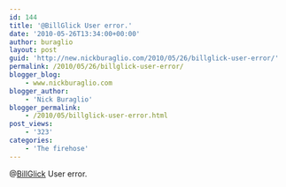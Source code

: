 ```yaml
---
id: 144
title: '@BillGlick User error.'
date: '2010-05-26T13:34:00+00:00'
author: buraglio
layout: post
guid: 'http://new.nickburaglio.com/2010/05/26/billglick-user-error/'
permalink: /2010/05/26/billglick-user-error/
blogger_blog:
    - www.nickburaglio.com
blogger_author:
    - 'Nick Buraglio'
blogger_permalink:
    - /2010/05/billglick-user-error.html
post_views:
    - '323'
categories:
    - 'The firehose'
---
```


@[BillGlick](http://twitter.com/BillGlick) User error.